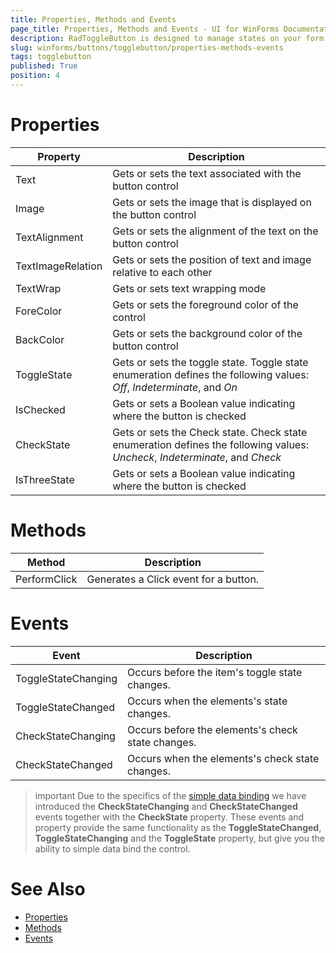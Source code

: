 ```yaml
---
title: Properties, Methods and Events
page_title: Properties, Methods and Events - UI for WinForms Documentation
description: RadToggleButton is designed to manage states on your form. It shares many features with the RadCheckBox, but provides a different visual effect than the standard check mark. 
slug: winforms/buttons/togglebutton/properties-methods-events
tags: togglebutton
published: True
position: 4 
---
```


# Properties

|Property|Description|
|----|----|
|Text|Gets or sets the text associated with the button control|
|Image|Gets or sets the image that is displayed on the button control|
|TextAlignment|Gets or sets the alignment of the text on the button control|
|TextImageRelation|Gets or sets the position of text and image relative to each other|
|TextWrap|Gets or sets text wrapping mode|
|ForeColor|Gets or sets the foreground color of the control|
|BackColor|Gets or sets the background color of the button control|
|ToggleState|Gets or sets the toggle state. Toggle state enumeration defines the following values: *Off*, *Indeterminate*, and *On*|
|IsChecked|Gets or sets a Boolean value indicating where the button is checked|
|CheckState|Gets or sets the Check state. Check state enumeration defines the following values: *Uncheck*, *Indeterminate*, and *Check*|
|IsThreeState|Gets or sets a Boolean value indicating where the button is checked|

# Methods

|Method|Description|
|----|----|
|PerformClick|Generates a Click event for a button.|

# Events

|Event|Description|
|----|----|
|ToggleStateChanging|Occurs before the item's toggle state changes.|
|ToggleStateChanged|Occurs when the elements's state changes.|
|CheckStateChanging|Occurs before the elements's check state changes.|
|CheckStateChanged|Occurs when the elements's check state changes.|

>important Due to the specifics of the [simple data binding](http://msdn.microsoft.com/en-us/library/system.windows.forms.binding(v=vs.110).aspx) we have introduced the __CheckStateChanging__ and __CheckStateChanged__ events together with the __CheckState__ property. These events and property provide the same functionality as the __ToggleStateChanged__, __ToggleStateChanging__ and the __ToggleState__ property, but give you the ability to simple data bind the control.
>

# See Also 
* [Properties](https://docs.telerik.com/devtools/winforms/api/telerik.wincontrols.ui.radtogglebutton.html#properties)
* [Methods](https://docs.telerik.com/devtools/winforms/api/telerik.wincontrols.ui.radtogglebutton.html#methods)
* [Events](https://docs.telerik.com/devtools/winforms/api/telerik.wincontrols.ui.radtogglebutton.html#events)
